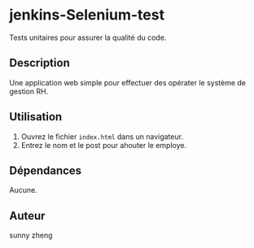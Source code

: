 # jenkins-Selenium-test
Tests unitaires pour assurer la qualité du code.

## Description
Une application web simple pour effectuer des opérater le système de gestion RH.

## Utilisation
1. Ouvrez le fichier `index.html` dans un navigateur.
2. Entrez le nom et le post pour ahouter le employe.

## Dépendances
Aucune.

## Auteur
sunny zheng
 
